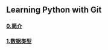 ## Learning Python with Git


<h4><a href="https://github.com/ykqmain/Learning-Python-with-Git/blob/master/text/0.md" target="_blank">0.简介</a></h4>


<h4><a href="https://github.com/ykqmain/Learning-Python-with-Git/blob/master/text/1.md" target="_blank">1.数据类型</a></h4>

